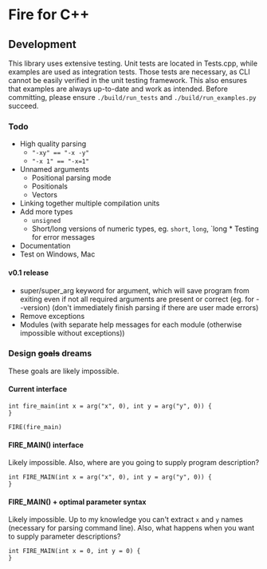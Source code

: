 # Fire for C++

## Development

This library uses extensive testing. Unit tests are located in Tests.cpp, while examples are used as integration tests. Those tests are necessary, as CLI cannot be easily verified in the unit testing framework. This also ensures that examples are always up-to-date and work as intended. Before committing, please ensure `./build/run_tests` and `./build/run_examples.py` succeed.

### Todo

* High quality parsing
    * `"-xy" == "-x -y"`
    * `"-x 1" == "-x=1"`
* Unnamed arguments
    * Positional parsing mode
    * Positionals
    * Vectors
* Linking together multiple compilation units
* Add more types
    * `unsigned`
    * Short/long versions of numeric types, eg. `short`, `long`, `long * Testing for error messages
* Documentation
* Test on Windows, Mac

#### v0.1 release

* super/super_arg keyword for argument, which will save program from exiting even if not all required arguments are present or correct (eg. for --version) (don't immediately finish parsing if there are user made errors)
* Remove exceptions
* Modules (with separate help messages for each module (otherwise impossible without exceptions))

### Design ~~goals~~ dreams

These goals are likely impossible.

#### Current interface

```
int fire_main(int x = arg("x", 0), int y = arg("y", 0)) {
}

FIRE(fire_main)
```

#### FIRE_MAIN() interface

Likely impossible. Also, where are you going to supply program description?

```
int FIRE_MAIN(int x = arg("x", 0), int y = arg("y", 0)) {
}
```

#### FIRE_MAIN() + optimal parameter syntax

Likely impossible. Up to my knowledge you can't extract `x` and `y` names (necessary for parsing command line). Also, what happens when you want to supply parameter descriptions?

```
int FIRE_MAIN(int x = 0, int y = 0) {
}
```
